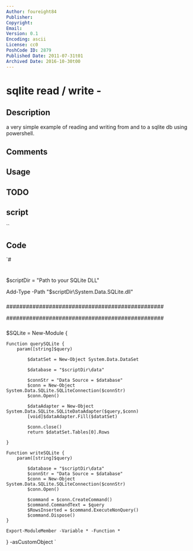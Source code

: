 ```yaml
---
Author: foureight84
Publisher: 
Copyright: 
Email: 
Version: 0.1
Encoding: ascii
License: cc0
PoshCode ID: 2879
Published Date: 2011-07-31t01
Archived Date: 2016-10-30t00
---
```


# sqlite read / write - 

## Description

a very simple example of reading and writing from and to a sqlite db using powershell.

## Comments



## Usage



## TODO



## script

``

## Code

`#
 #
 
 $scriptDir = "Path to your SQLite DLL"
 
 Add-Type -Path "$scriptDir\System.Data.SQLite.dll"
 
 
 ###
 ###
 ###
 ###
 ################################################
 
 ################################################
 ###
 
 
 $SQLite = New-Module { 
 
 	Function querySQLite {
 		param([string]$query)
 
 			$datatSet = New-Object System.Data.DataSet
 			
 			$database = "$scriptDir\data"
 			
 			$connStr = "Data Source = $database"
 			$conn = New-Object System.Data.SQLite.SQLiteConnection($connStr)
 			$conn.Open()
 
 			$dataAdapter = New-Object System.Data.SQLite.SQLiteDataAdapter($query,$conn)
 			[void]$dataAdapter.Fill($datatSet)
 			
 			$conn.close()
 			return $datatSet.Tables[0].Rows
 			
 	}
 	
 	Function writeSQLite {
 		param([string]$query)
 		
 			$database = "$scriptDir\data"
 			$connStr = "Data Source = $database"
 			$conn = New-Object System.Data.SQLite.SQLiteConnection($connStr)
 			$conn.Open()
 			
 			$command = $conn.CreateCommand()
 			$command.CommandText = $query
 			$RowsInserted = $command.ExecuteNonQuery()
 			$command.Dispose()
 	}
 	
 	Export-ModuleMember -Variable * -Function * 
 } -asCustomObject
`

